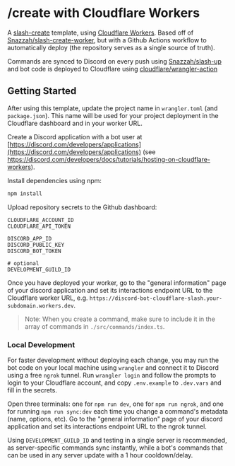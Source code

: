 # /create with Cloudflare Workers

A [slash-create](https://npm.im/slash-create) template, using [Cloudflare Workers](https://workers.cloudflare.com). Based off of [Snazzah/slash-create-worker](https://github.com/Snazzah/slash-create-worker), but with a Github Actions workflow to automatically deploy (the repository serves as a single source of truth).

Commands are synced to Discord on every push using [Snazzah/slash-up](https://github.com/Snazzah/slash-up) and bot code is deployed to Cloudflare using [cloudflare/wrangler-action](https://github.com/cloudflare/wrangler-action)

## Getting Started

After using this template, update the project name in `wrangler.toml` (and `package.json`). This name will be used for your project deployment in the Cloudflare dashboard and in your worker URL.

Create a Discord application with a bot user at [https://discord.com/developers/applications](https://discord.com/developers/applications) (see https://discord.com/developers/docs/tutorials/hosting-on-cloudflare-workers).

Install dependencies using npm:

```sh
npm install
```

Upload repository secrets to the Github dashboard:

```env
CLOUDFLARE_ACCOUNT_ID
CLOUDFLARE_API_TOKEN

DISCORD_APP_ID
DISCORD_PUBLIC_KEY
DISCORD_BOT_TOKEN

# optional
DEVELOPMENT_GUILD_ID
```

Once you have deployed your worker, go to the "general information" page of your discord application and set its interactions endpoint URL to the Cloudflare worker URL, e.g. `https://discord-bot-cloudflare-slash.your-subdomain.workers.dev`.

> Note: When you create a command, make sure to include it in the array of commands in `./src/commands/index.ts`.

### Local Development

For faster development without deploying each change, you may run the bot code on your local machine using `wrangler` and connect it to Discord using a free `ngrok` tunnel. Run `wrangler login` and follow the prompts to login to your Cloudflare account, and copy `.env.example` to `.dev.vars` and fill in the secrets.

Open three terminals: one for `npm run dev`, one for `npm run ngrok`, and one for running `npm run sync:dev` each time you change a command's metadata (name, options, etc). Go to the "general information" page of your discord application and set its interactions endpoint URL to the ngrok tunnel.

Using `DEVELOPMENT_GUILD_ID` and testing in a single server is recommended, as server-specific commands sync instantly, while a bot's commands that can be used in any server update with a 1 hour cooldown/delay.

